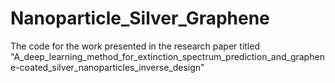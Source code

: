 # Nanoparticle_Silver_Graphene
The code for the work presented in the research paper titled "A_deep_learning_method_for_extinction_spectrum_prediction_and_graphene-coated_silver_nanoparticles_inverse_design"
